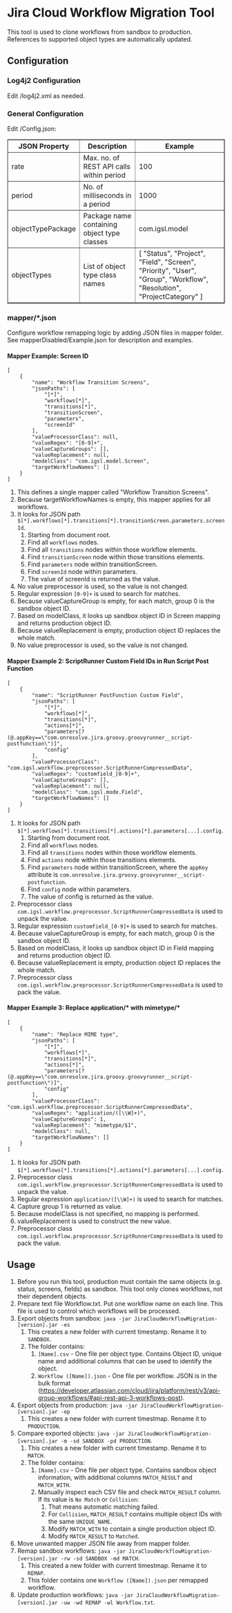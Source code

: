 # Jira Cloud Workflow Migration Tool
This tool is used to clone workflows from sandbox to production. References to supported object types are automatically updated.

## Configuration

### Log4j2 Configuration
Edit /log4j2.xml as needed.

### General Configuration
Edit /Config.json:
<table border="1" style="border-collapse: collapse">
    <thead>
        <tr>
            <th>JSON Property</th>
            <th>Description</th>
            <th>Example</th> 
        </tr>
    </thead>
    <tbody>
        <tr>
            <td>rate</td>
            <td>Max. no. of REST API calls within period</td>
            <td>100</td>
        </tr>
        <tr>
            <td>period</td>
            <td>No. of milliseconds in a period</td>
            <td>1000</td>
        </tr>
        <tr>
            <td>objectTypePackage</td>
            <td>Package name containing object type classes</td>
            <td>com.igsl.model</td>
        </tr>
        <tr>
            <td>objectTypes</td>
            <td>List of object type class names</td>
            <td>
                [
                    "Status",
                    "Project",
                    "Field",
                    "Screen",
                    "Priority",
                    "User",
                    "Group",
                    "Workflow",
                    "Resolution",
                    "ProjectCategory"
                ]
            </td>
        </tr>
    </tbody>
</table>

### mapper/*.json
Configure workflow remapping logic by adding JSON files in mapper folder. See mapperDisabled/Example.json for description and examples.

#### Mapper Example: Screen ID
```
[
    {
        "name": "Workflow Transition Screens",
        "jsonPaths": [
            "[*]",
            "workflows[*]",
            "transitions[*]", 
            "transitionScreen",
            "parameters",
            "screenId"
        ],
        "valueProcessorClass": null,
        "valueRegex": "[0-9]+",
        "valueCaptureGroups": [],
        "valueReplacement": null,
        "modelClass": "com.igsl.model.Screen",
        "targetWorkflowNames": []
    }
]
```
1. This defines a single mapper called "Workflow Transition Screens". 
1. Because targetWorkflowNames is empty, this mapper applies for all workflows. 
1. It looks for JSON path `$[*].workflows[*].transitions[*].transitionScreen.parameters.screenId`.
    1. Starting from document root.
    1. Find all `workflows` nodes.
    1. Find all `transitions` nodes within those workflow elements.
    1. Find `transitionScreen` node within those transitions elements. 
    1. Find `parameters` node within transitionScreen.
    1. Find `screenId` node within parameters. 
    1. The value of screenId is returned as the value.
1. No value preprocessor is used, so the value is not changed.
1. Regular expression `[0-9]+` is used to search for matches. 
1. Because valueCaptureGroup is empty, for each match, group 0 is the sandbox object ID.
1. Based on modelClass, it looks up sandbox object ID in Screen mapping and returns production object ID. 
1. Because valueReplacement is empty, production object ID replaces the whole match.
1. No value preprocessor is used, so the value is not changed.

#### Mapper Example 2: ScriptRunner Custom Field IDs in Run Script Post Function 
```
[
    {
        "name": "ScriptRunner PostFunction Custom Field",
        "jsonPaths": [
            "[*]",
            "workflows[*]",
            "transitions[*]",
            "actions[*]",
            "parameters[?(@.appKey==\"com.onresolve.jira.groovy.groovyrunner__script-postfunction\")]",
            "config"
        ],
        "valueProcessorClass": "com.igsl.workflow.preprocessor.ScriptRunnerCompressedData",
        "valueRegex": "customfield_[0-9]+",
        "valueCaptureGroups": [],
        "valueReplacement": null,
        "modelClass": "com.igsl.mode.Field",
        "targetWorkflowNames": []
    }
]
```
1. It looks for JSON path `$[*].workflows[*].transitions[*].actions[*].parameters[...].config`.
    1. Starting from document root.
    1. Find all `workflows` nodes.
    1. Find all `transitions` nodes within those workflow elements.
    1. Find `actions` node within those transitions elements. 
    1. Find `parameters` node within transitionScreen, where the `appKey` attribute is `com.onresolve.jira.groovy.groovyrunner__script-postfunction`.
    1. Find `config` node within parameters. 
    1. The value of config is returned as the value.
1. Preprocessor class `com.igsl.workflow.preprocessor.ScriptRunnerCompressedData` is used to unpack the value. 
1. Regular expression `customfield_[0-9]+` is used to search for matches. 
1. Because valueCaptureGroup is empty, for each match, group 0 is the sandbox object ID.
1. Based on modelClass, it looks up sandbox object ID in Field mapping and returns production object ID. 
1. Because valueReplacement is empty, production object ID replaces the whole match.
1. Preprocessor class `com.igsl.workflow.preprocessor.ScriptRunnerCompressedData` is used to pack the value.

#### Mapper Example 3: Replace application/* with mimetype/*
```
[
    {
        "name": "Replace MIME type",
        "jsonPaths": [
            "[*]",
            "workflows[*]",
            "transitions[*]",
            "actions[*]",
            "parameters[?(@.appKey==\"com.onresolve.jira.groovy.groovyrunner__script-postfunction\")]",
            "config"
        ],
        "valueProcessorClass": "com.igsl.workflow.preprocessor.ScriptRunnerCompressedData",
        "valueRegex": "application/([\\W]+)",
        "valueCaptureGroups": 1,
        "valueReplacement": "mimetype/$1",
        "modelClass": null,
        "targetWorkflowNames": []
    }
]
```
1. It looks for JSON path `$[*].workflows[*].transitions[*].actions[*].parameters[...].config`.
1. Preprocessor class `com.igsl.workflow.preprocessor.ScriptRunnerCompressedData` is used to unpack the value. 
1. Regular expression `application/([\\W]+)` is used to search for matches. 
1. Capture group 1 is returned as value.
1. Because modelClass is not specified, no mapping is performed.
1. valueReplacement is used to construct the new value.
1. Preprocessor class `com.igsl.workflow.preprocessor.ScriptRunnerCompressedData` is used to pack the value.

## Usage
1. Before you run this tool, production must contain the same objects (e.g. status, screens, fields) as sandbox. This tool only clones workflows, not their dependent objects. 
1. Prepare text file Workflow.txt. Put one workflow name on each line. This file is used to control which workflows will be processed. 
1. Export objects from sandbox: `java -jar JiraCloudWorkflowMigration-[version].jar -es`
    1. This creates a new folder with current timestamp. Rename it to `SANDBOX`.
    1. The folder contains: 
        1. `[Name].csv` - One file per object type. Contains Object ID, unique name and additional columns that can be used to identify the object. 
        1. `Workflow ([Name]).json` - One file per workflow. JSON is in the bulk format (https://developer.atlassian.com/cloud/jira/platform/rest/v3/api-group-workflows/#api-rest-api-3-workflows-post). 
1. Export objects from production: `java -jar JiraCloudWorkflowMigration-[version].jar -ep`
    1. This creates a new folder with current timestmap. Rename it to `PRODUCTION`.
1. Compare exported objects: `java -jar JiraCloudWorkflowMigration-[version].jar -m -sd SANDBOX -pd PRODUCTION`.
    1. This creates a new folder with current timestamp. Rename it to `MATCH`.
    1. The folder contains: 
        1. `[Name].csv` - One file per object type. Contains sandbox object information, with additional columns `MATCH_RESULT` and `MATCH_WITH`. 
        1. Manually inspect each CSV file and check `MATCH_RESULT` column. If its value is `No Match` or `Collision`: 
            1. That means automatic matching failed. 
            1. For `Collision`, `MATCH_RESULT` contains multiple object IDs with the same `UNIQUE_NAME`.
            1. Modify `MATCH_WITH` to contain a single production object ID.
            1. Modify `MATCH_RESULT` to `Matched`.
1. Move unwanted mapper JSON file away from mapper folder.
1. Remap sandbox workflows: `java -jar JiraCloudWorkflowMigration-[version].jar -rw -sd SANDBOX -md MATCH`.
    1. This created a new folder with current timestmap. Rename it to `REMAP`.
    1. This folder contains one `Workflow ([Name]).json` per remapped workflow. 
1. Update production workflows: `java -jar JiraCloudWorkflowMigration-[version].jar -uw -wd REMAP -wl Workflow.txt`.